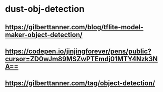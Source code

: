 # dust-obj-detection

## https://gilberttanner.com/blog/tflite-model-maker-object-detection/

## 

## https://codepen.io/jinjingforever/pens/public?cursor=ZD0wJm89MSZwPTEmdj01MTY4Nzk3NA==

## https://gilberttanner.com/tag/object-detection/